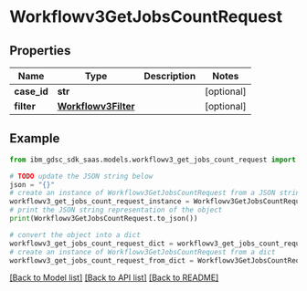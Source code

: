 # Workflowv3GetJobsCountRequest


## Properties

Name | Type | Description | Notes
------------ | ------------- | ------------- | -------------
**case_id** | **str** |  | [optional] 
**filter** | [**Workflowv3Filter**](Workflowv3Filter.md) |  | [optional] 

## Example

```python
from ibm_gdsc_sdk_saas.models.workflowv3_get_jobs_count_request import Workflowv3GetJobsCountRequest

# TODO update the JSON string below
json = "{}"
# create an instance of Workflowv3GetJobsCountRequest from a JSON string
workflowv3_get_jobs_count_request_instance = Workflowv3GetJobsCountRequest.from_json(json)
# print the JSON string representation of the object
print(Workflowv3GetJobsCountRequest.to_json())

# convert the object into a dict
workflowv3_get_jobs_count_request_dict = workflowv3_get_jobs_count_request_instance.to_dict()
# create an instance of Workflowv3GetJobsCountRequest from a dict
workflowv3_get_jobs_count_request_from_dict = Workflowv3GetJobsCountRequest.from_dict(workflowv3_get_jobs_count_request_dict)
```
[[Back to Model list]](../README.md#documentation-for-models) [[Back to API list]](../README.md#documentation-for-api-endpoints) [[Back to README]](../README.md)


